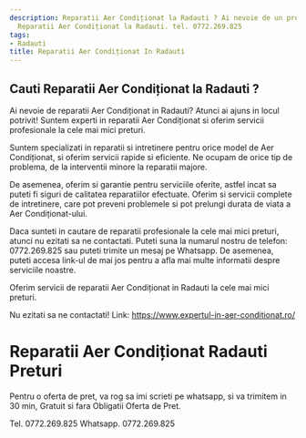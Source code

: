```yaml
---
description: Reparatii Aer Condiționat la Radauti ? Ai nevoie de un profesionist in
  Reparatii Aer Condiționat la Radauti. tel. 0772.269.825
tags:
- Radauti
title: Reparatii Aer Condiționat In Radauti
---
```



## Cauti Reparatii Aer Condiționat la Radauti ?

Ai nevoie de reparatii Aer Condiționat in Radauti? Atunci ai ajuns in locul potrivit! Suntem experti in reparatii Aer Condiționat si oferim servicii profesionale la cele mai mici preturi. 

Suntem specializati in reparatii si intretinere pentru orice model de Aer Condiționat, si oferim servicii rapide si eficiente. Ne ocupam de orice tip de problema, de la interventii minore la reparatii majore. 

De asemenea, oferim si garantie pentru serviciile oferite, astfel incat sa puteti fi siguri de calitatea reparatiilor efectuate. Oferim si servicii complete de intretinere, care pot preveni problemele si pot prelungi durata de viata a Aer Condiționat-ului. 

Daca sunteti in cautare de reparatii profesionale la cele mai mici preturi, atunci nu ezitati sa ne contactati. Puteti suna la numarul nostru de telefon: 0772.269.825 sau puteti trimite un mesaj pe Whatsapp. De asemenea, puteti accesa link-ul de mai jos pentru a afla mai multe informatii despre serviciile noastre. 

Oferim servicii de reparatii Aer Condiționat in Radauti la cele mai mici preturi. 

Nu ezitati sa ne contactati! 
Link: https://www.expertul-in-aer-conditionat.ro/

# Reparatii Aer Condiționat Radauti Preturi
Pentru o oferta de pret, va rog sa imi scrieti pe whatsapp, si va trimitem in 30 min, Gratuit si fara Obligatii Oferta de Pret.

Tel. 0772.269.825
Whatsapp. 0772.269.825